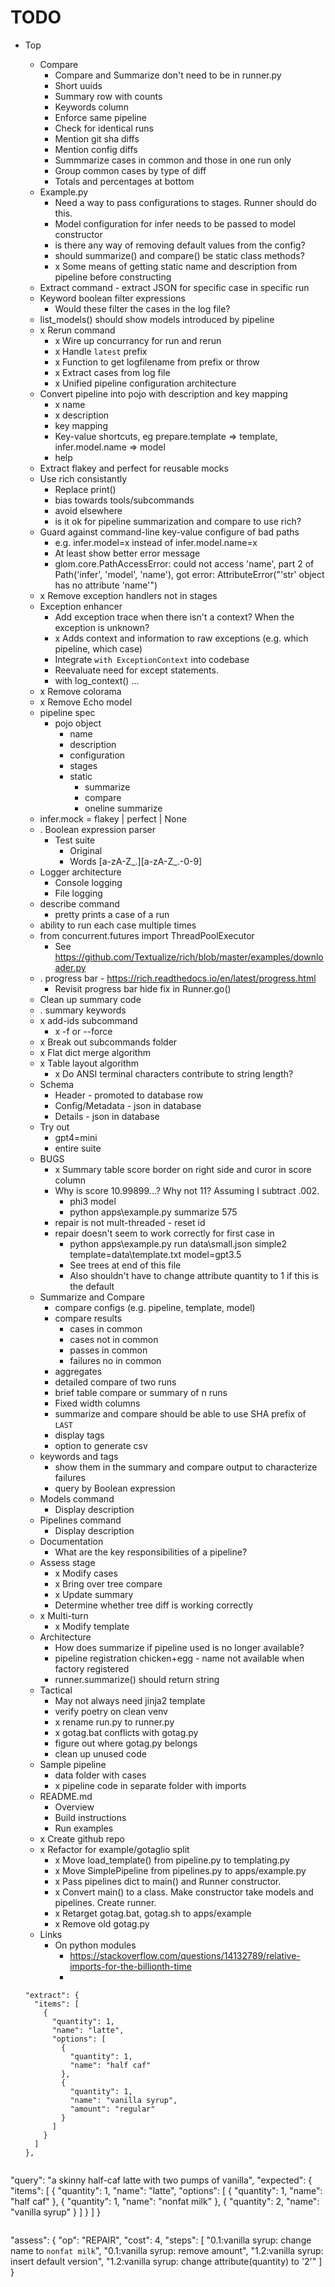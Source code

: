 # TODO

* Top
  * Compare
    * Compare and Summarize don't need to be in runner.py
    * Short uuids
    * Summary row with counts
    * Keywords column
    * Enforce same pipeline
    * Check for identical runs
    * Mention git sha diffs
    * Mention config diffs
    * Summmarize cases in common and those in one run only
    * Group common cases by type of diff
    * Totals and percentages at bottom
  * Example.py
    * Need a way to pass configurations to stages. Runner should do this.
    * Model configuration for infer needs to be passed to model constructor
    * is there any way of removing default values from the config?
    * should summarize() and compare() be static class methods?
    * x Some means of getting static name and description from pipeline before constructing
  * Extract command - extract JSON for specific case in specific run
  * Keyword boolean filter expressions
    * Would these filter the cases in the log file?
  * list_models() should show models introduced by pipeline
  * x Rerun command
    * x Wire up concurrancy for run and rerun
    * x Handle `latest` prefix
    * x Function to get logfilename from prefix or throw
    * x Extract cases from log file
    * x Unified pipeline configuration architecture
  * Convert pipeline into pojo with description and key mapping
    * x name
    * x description
    * key mapping
    * Key-value shortcuts, eg prepare.template => template, infer.model.name => model
    * help
  * Extract flakey and perfect for reusable mocks
  * Use rich consistantly
    * Replace print()
    * bias towards tools/subcommands
    * avoid elsewhere
    * is it ok for pipeline summarization and compare to use rich?
  * Guard against command-line key-value configure of bad paths
    * e.g. infer.model=x instead of infer.model.name=x
    * At least show better error message
    * glom.core.PathAccessError: could not access 'name', part 2 of Path('infer', 'model', 'name'), got error: AttributeError("'str' object has no attribute 'name'")
  * x Remove exception handlers not in stages
  * Exception enhancer
    * Add exception trace when there isn't a context? When the exception is unknown?
    * x Adds context and information to raw exceptions (e.g. which pipeline, which case)
    * Integrate `with ExceptionContext` into codebase
    * Reevaluate need for except statements.
    * with log_context() ...
  * x Remove colorama
  * x Remove Echo model
  * pipeline spec
    * pojo object
      * name
      * description
      * configuration
      * stages
      * static
        * summarize
        * compare
        * oneline summarize
  * infer.mock = flakey | perfect | None
  * . Boolean expression parser
    * Test suite
      * Original
      * Words [a-zA-Z_.][a-zA-Z_.-0-9]
  * Logger architecture
    * Console logging
    * File logging
  * describe command
    * pretty prints a case of a run
  * ability to run each case multiple times
  * from concurrent.futures import ThreadPoolExecutor
    * See https://github.com/Textualize/rich/blob/master/examples/downloader.py
  * . progress bar - https://rich.readthedocs.io/en/latest/progress.html
    * Revisit progress bar hide fix in Runner.go()
  * Clean up summary code
  * . summary keywords
  * x add-ids subcommand
    * x -f or --force
  * x Break out subcommands folder
  * x Flat dict merge algorithm
  * x Table layout algorithm
    * x Do ANSI terminal characters contribute to string length?
  * Schema
    * Header - promoted to database row
    * Config/Metadata - json in database
    * Details - json in database
  * Try out
    * gpt4=mini
    * entire suite
  * BUGS
    * x Summary table score border on right side and curor in score column
    * Why is score 10.99899...? Why not 11? Assuming I subtract .002.
      * phi3 model
      * python apps\example.py summarize 575
    * repair is not mult-threaded - reset id
    * repair doesn't seem to work correctly for first case in
      * python apps\example.py run data\small.json simple2 template=data\template.txt model=gpt3.5
      * See trees at end of this file
      * Also shouldn't have to change attribute quantity to 1 if this is the default
  * Summarize and Compare
    * compare configs (e.g. pipeline, template, model)
    * compare results
      * cases in common
      * cases not in common
      * passes in common
      * failures no in common
    * aggregates
    * detailed compare of two runs
    * brief table compare or summary of n runs
    * Fixed width columns
    * summarize and compare should be able to use SHA prefix of `LAST`
    * display tags
    * option to generate csv
  * keywords and tags
    * show them in the summary and compare output to characterize failures
    * query by Boolean expression
  * Models command
    * Display description
  * Pipelines command
    * Display description
  * Documentation
    * What are the key responsibilities of a pipeline?
  * Assess stage
    * x Modify cases
    * x Bring over tree compare
    * x Update summary
    * Determine whether tree diff is working correctly
  * x Multi-turn
    * x Modify template
  * Architecture
    * How does summarize if pipeline used is no longer available?
    * pipeline registration chicken+egg - name not available when factory registered
    * runner.summarize() should return string
  * Tactical
    * May not always need jinja2 template
    * verify poetry on clean venv
    * x rename run.py to runner.py
    * x gotag.bat conflicts with gotag.py
    * figure out where gotag.py belongs
    * clean up unused code
  * Sample pipeline
    * data folder with cases
    * x pipeline code in separate folder with imports
  * README.md
    * Overview
    * Build instructions
    * Run examples
  * x Create github repo
  * x Refactor for example/gotaglio split
    * x Move load_template() from pipeline.py to templating.py
    * x Move SimplePipeline from pipelines.py to apps/example.py
    * x Pass pipelines dict to main() and Runner constructor.
    * x Convert main() to a class. Make constructor take models and pipelines. Create runner.
    * x Retarget gotag.bat, gotag.sh to apps/example
    * x Remove old gotag.py
  * Links
    * On python modules
      * https://stackoverflow.com/questions/14132789/relative-imports-for-the-billionth-time
      * 


  ~~~
  "extract": {
    "items": [
      {
        "quantity": 1,
        "name": "latte",
        "options": [
          {
            "quantity": 1,
            "name": "half caf"
          },
          {
            "quantity": 1,
            "name": "vanilla syrup",
            "amount": "regular"
          }
        ]
      }
    ]
  },
~~~

~~~
  "query": "a skinny half-caf latte with two pumps of vanilla",
  "expected": {
    "items": [
      {
        "quantity": 1,
        "name": "latte",
        "options": [
          {
            "quantity": 1,
            "name": "half caf"
          },
          {
            "quantity": 1,
            "name": "nonfat milk"
          },
          {
            "quantity": 2,
            "name": "vanilla syrup"
          }
        ]
      }
    ]
  }
~~~

~~~
  "assess": {
    "op": "REPAIR",
    "cost": 4,
    "steps": [
      "0.1:vanilla syrup: change name to `nonfat milk`",
      "0.1:vanilla syrup: remove amount",
      "1.2:vanilla syrup: insert default version",
      "1.2:vanilla syrup: change attribute(quantity) to '2'"
    ]
  }
~~~
